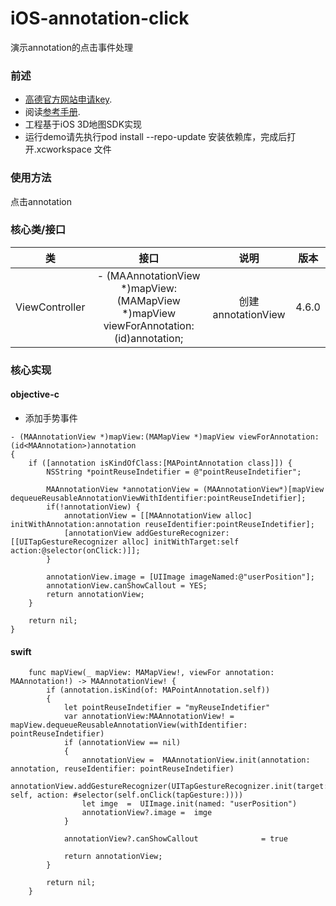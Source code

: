 # iOS-annotation-click
演示annotation的点击事件处理


### 前述

- [高德官方网站申请key](http://id.amap.com/?ref=http%3A%2F%2Fapi.amap.com%2Fkey%2F).
- 阅读[参考手册](http://api.amap.com/Public/reference/iOS%20API%20v2_3D/).
- 工程基于iOS 3D地图SDK实现
- 运行demo请先执行pod install --repo-update 安装依赖库，完成后打开.xcworkspace 文件

### 使用方法
点击annotation

### 核心类/接口
| 类    | 接口  | 说明   | 版本  |
| -----|:-----:|:-----:|:-----:|
| ViewController | - (MAAnnotationView *)mapView:(MAMapView *)mapView viewForAnnotation:(id<MAAnnotation>)annotation; | 创建annotationView | 4.6.0 |

### 核心实现
#### objective-c
- 添加手势事件
```
- (MAAnnotationView *)mapView:(MAMapView *)mapView viewForAnnotation:(id<MAAnnotation>)annotation
{
    if ([annotation isKindOfClass:[MAPointAnnotation class]]) {
        NSString *pointReuseIndetifier = @"pointReuseIndetifier";
        
        MAAnnotationView *annotationView = (MAAnnotationView*)[mapView dequeueReusableAnnotationViewWithIdentifier:pointReuseIndetifier];
        if(!annotationView) {
            annotationView = [[MAAnnotationView alloc] initWithAnnotation:annotation reuseIdentifier:pointReuseIndetifier];
            [annotationView addGestureRecognizer:[[UITapGestureRecognizer alloc] initWithTarget:self action:@selector(onClick:)]];
        }
        
        annotationView.image = [UIImage imageNamed:@"userPosition"];
        annotationView.canShowCallout = YES;
        return annotationView;
    }
    
    return nil;
}
```
#### swift
```
    func mapView(_ mapView: MAMapView!, viewFor annotation: MAAnnotation!) -> MAAnnotationView! {
        if (annotation.isKind(of: MAPointAnnotation.self))
        {
            let pointReuseIndetifier = "myReuseIndetifier"
            var annotationView:MAAnnotationView! = mapView.dequeueReusableAnnotationView(withIdentifier: pointReuseIndetifier)
            if (annotationView == nil)
            {
                annotationView =  MAAnnotationView.init(annotation: annotation, reuseIdentifier: pointReuseIndetifier)
                annotationView.addGestureRecognizer(UITapGestureRecognizer.init(target: self, action: #selector(self.onClick(tapGesture:))))
                let imge  =  UIImage.init(named: "userPosition")
                annotationView?.image =  imge
            }
            
            annotationView?.canShowCallout              = true
            
            return annotationView;
        }
        
        return nil;
    }
```
